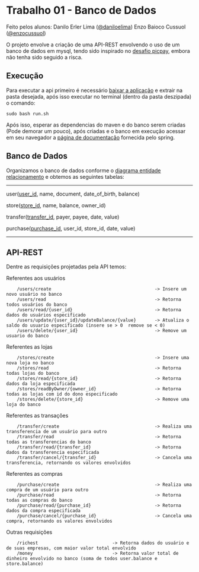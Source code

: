 # Trabalho 01 - Banco de Dados

Feito pelos alunos: 
  Danilo Erler Lima ([@daniloelima](https://github.com/daniloelima))
  Enzo Baioco Cussuol ([@enzocussuol](https://github.com/enzocussuol))
  
O projeto envolve a criação de uma API-REST envolvendo o uso de um banco de dados em mysql, tendo sido inspirado no [desafio picpay](https://github.com/PicPay/picpay-desafio-backend), embora não tenha sido seguido a risca.

## Execução

Para executar a api primeiro é necessário [baixar a aplicação](https://github.com/UFES20221BDCOMP/Trab1-BD/archive/refs/heads/main.zip) e extrair na pasta desejada, após isso executar no terminal (dentro da pasta deszipada) o comando:

```
sudo bash run.sh
```

Após isso, esperar as dependencias do maven e do banco serem criadas (Pode demorar um pouco), após criadas e o banco em execução acessar em seu navegador a [página de documentação](http://localhost:8080/swagger-ui/index.html) fornecida pelo spring.


## Banco de Dados

Organizamos o banco de dados conforme o [diagrama entidade relacionamento](https://github.com/UFES20221BDCOMP/Trab1-BD/blob/main/documentation/diagrama_entidade_relacionamento_picpay.pdf) e obtemos as seguintes tabelas:

***
user(<ins>user_id</ins>, name, document, date_of_birth, balance)

store(<ins>store_id</ins>, name, balance, owner_id)

transfer(<ins>transfer_id</ins>, payer, payee,  date, value)

purchase(<ins>purchase_id</ins>, user_id, store_id, date, value)
***

## API-REST

Dentre as requisições projetadas pela API temos:

Referentes aos usuários
```
    /users/create                                       -> Insere um novo usuário no banco
    /users/read                                         -> Retorna todos usuários do banco
    /users/read/{user_id}                               -> Retorna dados do usuários especificado
    /users/update/{user_id}/updateBalance/{value}       -> Atualiza o saldo do usuario especificado (insere se > 0  remove se < 0)
    /users/delete/{user_id}                             -> Remove um usuario do banco
```

Referentes as lojas
```
    /stores/create                                      -> Insere uma nova loja no banco
    /stores/read                                        -> Retorna todas lojas do banco
    /stores/read/{store_id}                             -> Retorna dados da loja especificada
    /stores/readByOwner/{owner_id}                      -> Retorna todas as lojas com id do dono especificado
    /stores/delete/{store_id}                           -> Remove uma loja do banco
```

Referentes as transações 
```
    /transfer/create                                    -> Realiza uma transferencia de um usuário para outro
    /transfer/read                                      -> Retorna todas as transferencias do banco
    /transfer/read/{transfer_id}                        -> Retorna dados da transferencia especificada
    /transfer/cancel/{transfer_id}                      -> Cancela uma transferencia, retornando os valores envolvidos
```

Referentes as compras
```
    /purchase/create                                    -> Realiza uma compra de um usuário para outro
    /purchase/read                                      -> Retorna todas as compras do banco
    /purchase/read/{purchase_id}                        -> Retorna dados da compra especificada
    /purchase/cancel/{purchase_id}                      -> Cancela uma compra, retornando os valores envolvidos
```

Outras requisições
```
    /richest                            -> Retorna dados do usuário e de suas empresas, com maior valor total envolvido 
    /money                              -> Retorna valor total de dinheiro envolvido no banco (soma de todos user.balance e store.balance)
```
